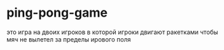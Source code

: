 # ping-pong-game
это игра на двоих игроков в которой игроки двигают ракетками чтобы мяч не вылетел за пределы ирового поля
